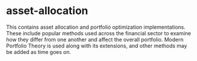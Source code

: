 # asset-allocation
This contains asset allocation and portfolio optimization implementations. These include popular methods used across the financial sector to examine how they differ from one another and affect the overall portfolio. Modern Portfolio Theory is used along with its extensions, and other methods may be added as time goes on.

